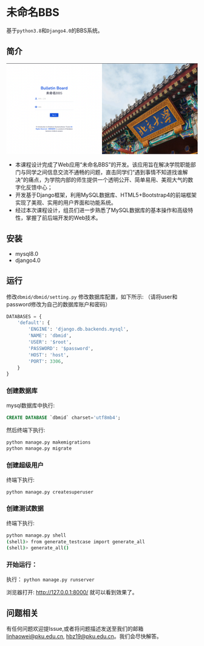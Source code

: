 # 未命名BBS

基于`python3.8`和`Django4.0`的BBS系统。   

## 简介

<p align="center">
<img  src="index.png" width="1000"> 
</p>

- 本课程设计完成了Web应用“未命名BBS”的开发。该应用旨在解决学院职能部门与同学之间信息交流不通畅的问题，直击同学们“遇到事情不知道找谁解决”的痛点，为学院内部的师生提供一个透明公开、简单易用、美观大气的数字化反馈中心；
- 开发基于Django框架，利用MySQL数据库、HTML5+Bootstrap4的前端框架实现了美观、实用的用户界面和功能系统。
- 经过本次课程设计，组员们进一步熟悉了MySQL数据库的基本操作和高级特性，掌握了前后端开发的Web技术。

## 安装
- mysql8.0
- django4.0

## 运行

 修改`dbmid/dbmid/setting.py` 修改数据库配置，如下所示:
 （请将user和password修改为自己的数据库账户和密码）

```python
DATABASES = {
    'default': {
        'ENGINE': 'django.db.backends.mysql',
        'NAME': 'dbmid',
        'USER': '$root',
        'PASSWORD': '$password',
        'HOST': 'host',
        'PORT': 3306,
    }
}
```

### 创建数据库
mysql数据库中执行:
```sql
CREATE DATABASE `dbmid` charset='utf8mb4';
```

然后终端下执行:
```bash
python manage.py makemigrations
python manage.py migrate
```

### 创建超级用户

 终端下执行:
```bash
python manage.py createsuperuser
```

### 创建测试数据
终端下执行:
```bash
python manage.py shell
(shell)> from generate_testcase import generate_all
(shell)> generate_all()
```

### 开始运行：
执行： `python manage.py runserver`

浏览器打开: http://127.0.0.1:8000/  就可以看到效果了。  


## 问题相关

有任何问题欢迎提Issue,或者将问题描述发送至我们的邮箱 <linhaowei@pku.edu.cn>, <hbz19@pku.edu.cn>。我们会尽快解答。
